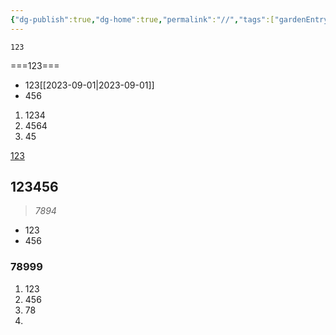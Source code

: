```yaml
---
{"dg-publish":true,"dg-home":true,"permalink":"//","tags":["gardenEntry"],"dgPassFrontmatter":true,"noteIcon":"","created":"2023-09-01T10:43:05.591+08:00","updated":"2023-09-18T12:34:41.029+08:00"}
---
```



`123`

===123===

* 123[[2023-09-01\|2023-09-01]]
* 456

 1. 1234
 2. 4564
 3. 45

[123](https://baidu.com)
## 123456
> *7894*

* 123
* 456
### 78999

1. 123
2. 456
3. 78
4. 